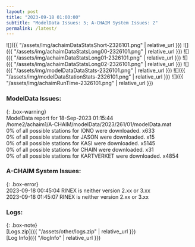 ```yaml
---
layout: post
title: "2023-09-18 01:00:00"
subtitle: "ModelData Issues: 5; A-CHAIM System Issues: 2"
permalink: /latest/
---
```


![]({{ "/assets/img/achaimDataStatsShort-2326101.png" | relative_url }})
![]({{ "/assets/img/achaimDataStatsLong00-2326101.png" | relative_url }})
![]({{ "/assets/img/achaimDataStatsLong01-2326101.png" | relative_url }})
![]({{ "/assets/img/achaimDataStatsLong02-2326101.png" | relative_url }})
![]({{ "/assets/img/modelDataDataStats-2326101.png" | relative_url }})
![]({{ "/assets/img/modelDataStationStats-2326101.png" | relative_url }})
![]({{ "/assets/img/achaimRunTime-2326101.png" | relative_url }})


### ModelData Issues:  
  
{: .box-warning}  
 ModelData report for 18-Sep-2023 01:15:44   
 /home2/achaim1/A-CHAIM/modelData/2023/261/01/modelData.mat   
 0% of all possible stations for IONO were downloaded. x633   
 0% of all possible stations for JASON were downloaded. x15   
 0% of all possible stations for KASI were downloaded. x5145   
 0% of all possible stations for CHAIN were downloaded. x31   
 0% of all possible stations for KARTVERKET were downloaded. x4854   
  
### A-CHAIM System Issues:  
  
{: .box-error}  
2023-09-18 00:45:04 RINEX is neither version 2.xx or 3.xx  
2023-09-18 01:45:07 RINEX is neither version 2.xx or 3.xx  

### Logs:  
  
{: .box-note}  
[Logs.zip]({{ "/assets/other/logs.zip" | relative_url }})  
[Log Info]({{ "/logInfo" | relative_url }})  
